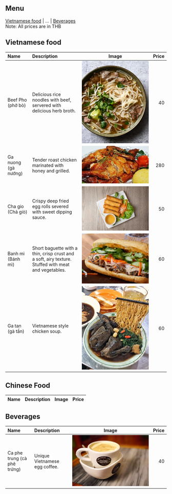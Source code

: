 ## Menu

[Vietnamese food](#Vietnamese-food) | ... | [Beverages](#beverages)</br>
Note: All prices are in THB
## Vietnamese food
| Name                | Description                                                                                               | Image                             | Price |
|:--------------------|:----------------------------------------------------------------------------------------------------------|-----------------------------------|------:|
| Beef Pho (phở bò)   | Delicious rice noodles with beef, servered with delicious herb broth.                                     | ![Pho beef](/images/pho-beef.jpg) |    40 |        
| Ga nuong (gà nướng) | Tender roast chicken marinated with honey and grilled.                                                    | ![Ga-noung](/images/ga-noung.jpg) |   280 |
 | Cha gio (Chả giò)   | Crispy deep fried egg rolls severed with sweet dipping sauce.                                             | ![Cha gio](/images/cha-gio.jpg)   |    50 |
| Banh mi (Bánh mì)   | Short baguette with a thin, crisp crust and a soft, airy texture. </br> Stuffed with meat and vegetables. | ![Banh mi](/images/banh-mi.jpg)   |    60 |
| Ga tan (gà tần)    | Vietnamese style chicken soup.                                                                            | ![Ga tan](/images/Ga-tan.jpg)     |    60 |

## Chinese Food
| Name | Description | Image | Price |
|------|-------------|-------|-------|

## Beverages
| Name            | Description                   | Image                                 | Price |
|:----------------|:------------------------------|---------------------------------------|------:|
| Ca phe trung (cà phê trứng) | Unique Vietnamese egg coffee. | ![Egg coffee](/images/egg-coffee.jpg) |    40 |   
